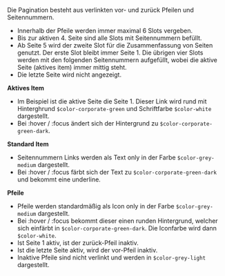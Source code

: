 Die Pagination besteht aus verlinkten vor- und zurück Pfeilen und Seitennummern.  
  
- Innerhalb der Pfeile werden immer maximal 6 Slots vergeben.  
- Bis zur aktiven 4. Seite sind alle Slots mit Seitennummern befüllt.  
- Ab Seite 5 wird der zweite Slot für die Zusammenfassung von Seiten genutzt. Der erste Slot bleibt immer Seite 1. Die übrigen vier Slots werden mit den folgenden Seitennummern aufgefüllt, wobei die aktive Seite (aktives item) immer mittig steht.  
- Die letzte Seite wird nicht angezeigt.

__Aktives Item__  
- Im Beispiel ist die aktive Seite die Seite 1. Dieser Link wird rund mit Hinterghrund `$color-corporate-green` und Schriftfarbe `$color-white` dargestellt. 
- Bei :hover / :focus ändert sich der Hintergrund zu `$color-corporate-green-dark`.

__Standard Item__  
- Seitennummern Links werden als Text only in der Farbe `$color-grey-medium` dargestellt. 
- Bei :hover / :focus färbt sich der Text zu `$color-corporate-green-dark` und bekommt eine underline.

__Pfeile__  
- Pfeile werden standardmäßig als Icon only in der Farbe `$color-grey-medium` dargestellt. 
- Bei :hover / :focus bekommt dieser einen runden Hintergrund, welcher sich einfärbt in `$color-corporate-green-dark`. Die Iconfarbe wird dann `$color-white`.  
- Ist Seite 1 aktiv, ist der zurück-Pfeil inaktiv. 
- Ist die letzte Seite aktiv, wird der vor-Pfeil inaktiv. 
- Inaktive Pfeile sind nicht verlinkt und werden in `$color-grey-light` dargestellt.
